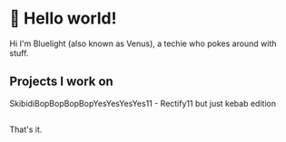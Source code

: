# 👋 Hello world!
Hi I'm Bluelight (also known as Venus), a techie who pokes around with stuff.
## Projects I work on
SkibidiBopBopBopBopYesYesYesYes11 - Rectify11 but just kebab edition
##
That's it.
